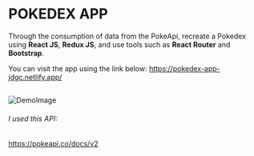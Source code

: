 # POKEDEX APP

Through the consumption of data from the PokeApi, recreate a Pokedex using **React JS**, **Redux JS**, and use tools such as **React Router** and **Bootstrap**.

You can visit the app using the link below:
https://pokedex-app-jdgc.netlify.app/
##

![DemoImage](https://i.ibb.co/2S7xwpp/Pokedex-Collage.png)

###### I used this API:
https://pokeapi.co/docs/v2
